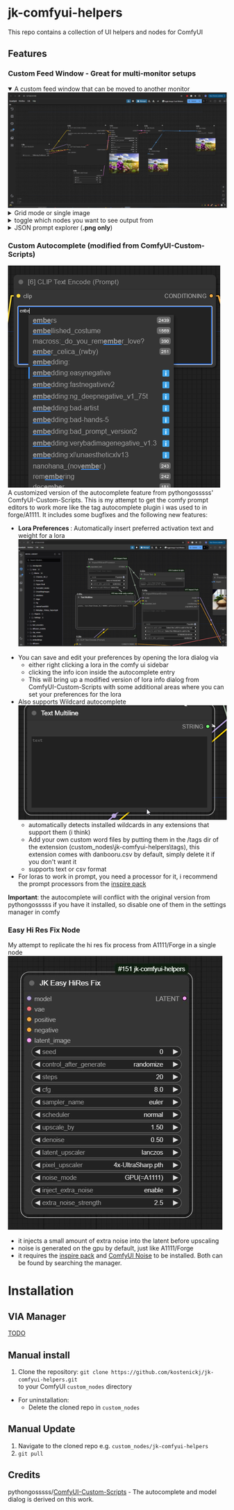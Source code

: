 # jk-comfyui-helpers
This repo contains a collection of UI helpers and nodes for ComfyUI

## Features

### Custom Feed Window - Great for multi-monitor setups

<details open>
   <summary> A custom feed window that can be moved to another monitor</summary>
   <img src="./img/OpenFeed.gif"> </img>
</details> 
<details> 
   <summary>Grid mode or single image</summary>
   <img src="./img/Modes.gif"> </img>
</details>
<details> 
   <summary>toggle which nodes you want to see output from</summary>
   <img src="./img/VisibilityToggle.gif"> </img>
</details>
<details> 
   <summary>JSON prompt explorer (<b>.png only</b>)</summary>
   <img src="./img/JsonExplorer.gif"> </img>
</details>

### Custom Autocomplete (modified from ComfyUI-Custom-Scripts)
![image](./img/Autocomplete_basic.png)  
A customized version of the autocomplete feature from pythongosssss' ComfyUI-Custom-Scripts. This is my attempt to get the comfy prompt editors to work more like the tag autocomplete plugin i was used to in forge/A1111. It includes some bugfixes and the following new features:
* <b> Lora Preferences </b>: Automatically insert preferred activation text and weight for a lora
![image](./img/PreferenceEditor.gif)
</details> 

* You can save and edit your preferences by opening the lora dialog via
   - either right clicking a lora in the comfy ui sidebar
   - clicking the info icon inside the autocomplete entry
   - This will bring up a modified version of lora info dialog from ComfyUI-Custom-Scripts with some additional areas where you can set your preferences for the lora
* Also supports Wildcard autocomplete
  ![image](./img/Wildcard.gif)
   - automatically detects installed wildcards in any extensions that support them (i think)
   - Add your own custom word files by putting them in the /tags dir of the extension (custom_nodes\jk-comfyui-helpers\tags), this extension comes with danbooru.csv by default, simply delete it if you don't want it
   - supports text or csv format
* For loras to work in prompt, you need a processor for it, i recommend the prompt processors from the [inspire pack](https://github.com/ltdrdata/ComfyUI-Inspire-Pack#prompt-support---these-are-nodes-for-supporting-prompt-processing)

<b>Important</b>: the autocomplete will conflict with the original version from pythongosssss if you have it installed, so disable one of them in the settings manager in comfy


### Easy Hi Res Fix Node
My attempt to replicate the hi res fix process from  A1111/Forge in a single node
![image](./img/HRFix.JPG)
* it injects a small amount of extra noise into the latent before upscaling
* noise is generated on the gpu by default, just like A1111/Forge
* it requires the [inspire pack](https://github.com/ltdrdata/ComfyUI-Inspire-Pack) and [ComfyUI Noise](https://github.com/BlenderNeko/ComfyUI_Noise) to be installed. Both can be found by searching the manager.

# Installation

## VIA Manager

[TODO](https://github.com/ltdrdata/ComfyUI-Manager#how-to-register-your-custom-node-into-comfyui-manager)

## Manual install
1. Clone the repository:
`git clone https://github.com/kostenickj/jk-comfyui-helpers.git`  
to your ComfyUI `custom_nodes` directory

- For uninstallation:
  - Delete the cloned repo in `custom_nodes`

## Manual Update
1. Navigate to the cloned repo e.g. `custom_nodes/jk-comfyui-helpers`
2. `git pull`


## Credits

pythongosssss/[ComfyUI-Custom-Scripts](https://github.com/comfyanonymous/ComfyUI) - The autocomplete and model dialog is derived on this work.
